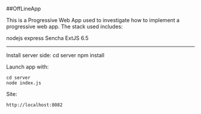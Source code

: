 ##OffLineApp

This is a Progressive Web App used to investigate how to implement a progressive web app.
The stack used includes:

nodejs
express
Sencha ExtJS 6.5

___

Install server side:
    cd server
    npm install

   
Launch app with:

    cd server
    node index.js

Site:

    http://localhost:8082